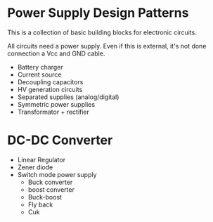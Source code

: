 # Power Supply Design Patterns

This is a collection of basic building blocks for electronic circuits.

All circuits need a power supply.
Even if this is external, it's not done connection a Vcc and GND cable.

- Battery charger
- Current source 
- Decoupling capacitors
- HV generation circuits
- Separated supplies (analog/digital)
- Symmetric power supplies
- Transformator + rectifier

# DC-DC Converter

- Linear Regulator
- Zener diode
- Switch mode power supply
  - Buck converter
  - boost converter
  - Buck-boost
  - Fly back
  - Cuk